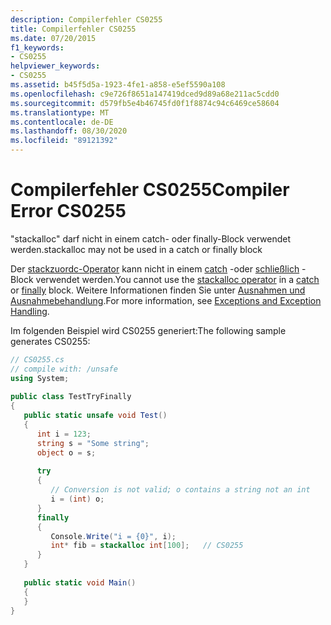 ```yaml
---
description: Compilerfehler CS0255
title: Compilerfehler CS0255
ms.date: 07/20/2015
f1_keywords:
- CS0255
helpviewer_keywords:
- CS0255
ms.assetid: b45f5d5a-1923-4fe1-a858-e5ef5590a108
ms.openlocfilehash: c9e726f8651a147419dced9d89a68e211ac5cdd0
ms.sourcegitcommit: d579fb5e4b46745fd0f1f8874c94c6469ce58604
ms.translationtype: MT
ms.contentlocale: de-DE
ms.lasthandoff: 08/30/2020
ms.locfileid: "89121392"
---
```

# <a name="compiler-error-cs0255"></a><span data-ttu-id="73aff-103">Compilerfehler CS0255</span><span class="sxs-lookup"><span data-stu-id="73aff-103">Compiler Error CS0255</span></span>
<span data-ttu-id="73aff-104">"stackalloc" darf nicht in einem catch- oder finally-Block verwendet werden.</span><span class="sxs-lookup"><span data-stu-id="73aff-104">stackalloc may not be used in a catch or finally block</span></span>  
  
<span data-ttu-id="73aff-105">Der [stackzuordc-Operator](../language-reference/operators/stackalloc.md) kann nicht in einem [catch](../language-reference/keywords/try-catch.md) -oder [schließlich](../language-reference/keywords/try-catch-finally.md) -Block verwendet werden.</span><span class="sxs-lookup"><span data-stu-id="73aff-105">You cannot use the [stackalloc operator](../language-reference/operators/stackalloc.md) in a [catch](../language-reference/keywords/try-catch.md) or [finally](../language-reference/keywords/try-catch-finally.md) block.</span></span> <span data-ttu-id="73aff-106">Weitere Informationen finden Sie unter [Ausnahmen und Ausnahmebehandlung](../programming-guide/exceptions/index.md).</span><span class="sxs-lookup"><span data-stu-id="73aff-106">For more information, see [Exceptions and Exception Handling](../programming-guide/exceptions/index.md).</span></span>  
  
<span data-ttu-id="73aff-107">Im folgenden Beispiel wird CS0255 generiert:</span><span class="sxs-lookup"><span data-stu-id="73aff-107">The following sample generates CS0255:</span></span>  
  
```csharp  
// CS0255.cs  
// compile with: /unsafe  
using System;  
  
public class TestTryFinally  
{  
   public static unsafe void Test()  
   {  
      int i = 123;  
      string s = "Some string";  
      object o = s;  
  
      try  
      {  
         // Conversion is not valid; o contains a string not an int  
         i = (int) o;  
      }  
      finally  
      {  
         Console.Write("i = {0}", i);  
         int* fib = stackalloc int[100];   // CS0255  
      }  
   }  
  
   public static void Main()  
   {  
   }  
}  
```
